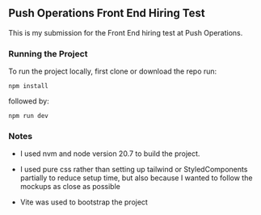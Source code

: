 ## Push Operations Front End Hiring Test

This is my submission for the Front End hiring test at Push Operations.

### Running the Project

To run the project locally, first clone or download the repo run:

`npm install`

followed by:

`npm run dev`

### Notes

- I used nvm and node version 20.7 to build the project.

- I used pure css rather than setting up tailwind or StyledComponents partially to reduce setup time, but also because I wanted to follow the mockups as close as possible

- Vite was used to bootstrap the project